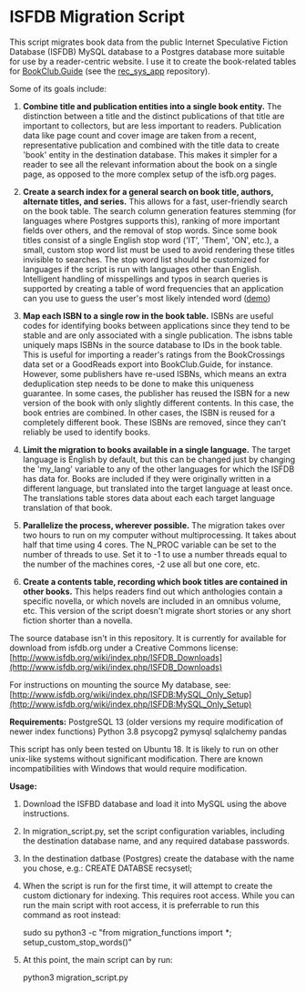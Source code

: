 ISFDB Migration Script
==========================

This script migrates book data from the public Internet Speculative Fiction Database (ISFDB) MySQL database to a Postgres database more suitable for use by a reader-centric website. I use it to create the book-related tables for [BookClub.Guide](https:\\www.bookclub.guide) (see the [rec_sys_app](https://github.com/JustinL42/rec_sys_app) repository).

Some of its goals include:

1. **Combine title and publication entities into a single book entity.**
The distinction between a title and the distinct publications of that title are important to collectors, but are less important to readers. Publication data like page count and cover image are taken from a recent, representative publication and combined with the title data to create 'book' entity in the destination database. This makes it simpler for a reader to see all the relevant information about the book on a single page, as opposed to the more complex setup of the isfb.org pages. 

2. **Create a search index for a general search on book title, authors, alternate titles, and series.**
This allows for a fast, user-friendly search on the book table. The search column generation features stemming (for languages where Postgres supports this), ranking of more important fields over others, and the removal of stop words. Since some book titles consist of a single English stop word ('IT', 'Them', 'ON', etc.), a small, custom stop word list must be used to avoid rendering these titles invisible to searches. The stop word list should be customized for languages if the script is run with languages other than English.
Intelligent handling of misspellings and typos in search queries is supported by creating a table of word frequencies that an application can you use to guess the user's most likely intended word ([demo](https://bookclub.guide/search/?search=teh+silmarrilion+tolkein))

3. **Map each ISBN to a single row in the book table.**
ISBNs are useful codes for identifying books between applications since they tend to be stable and are only associated with a single publication. The isbns table uniquely maps ISBNs in the source database to IDs in the book table. This is useful for importing a reader's ratings from the BookCrossings data set or a GoodReads export into BookClub.Guide, for instance. 
However, some publishers have re-used ISBNs, which means an extra deduplication step needs to be done to make this uniqueness guarantee. In some cases, the publisher has reused the ISBN for a new version of the book with only slightly different contents. In this case, the book entries are combined. In other cases, the ISBN is reused for a completely different book. These ISBNs are removed, since they can't reliably be used to identify books.

4. **Limit the migration to books available in a single language.**
The target language is English by default, but this can be changed just by changing the 'my_lang' variable to any of the other languages for which the ISFDB has data for. Books are included if they were originally written in a different language, but translated into the target language at least once. The translations table stores data about each each target language translation of that book. 

5. **Parallelize the process, wherever possible.**
The migration takes over two hours to run on my computer without multiprocessing. It takes about half that time using 4 cores. The N_PROC variable can be set to the number of threads to use. Set it to -1 to use a number threads equal to the number of the machines cores, -2 use all but one core, etc.

6. **Create a contents table, recording which book titles are contained in other books.**
This helps readers find out which anthologies contain a specific novella, or which novels are included in an omnibus volume, etc. This version of the script doesn't migrate short stories or any short fiction shorter than a novella.

The source database isn't in this repository. It is currently for available for download from isfdb.org under a Creative Commons license:
[http://www.isfdb.org/wiki/index.php/ISFDB_Downloads](http://www.isfdb.org/wiki/index.php/ISFDB_Downloads)

For instructions on mounting the source My database, see:
[http://www.isfdb.org/wiki/index.php/ISFDB:MySQL_Only_Setup](http://www.isfdb.org/wiki/index.php/ISFDB:MySQL_Only_Setup)

**Requirements:**
PostgreSQL 13 (older versions my require modification of newer index functions)
Python 3.8
psycopg2
pymysql
sqlalchemy
pandas

This script has only been tested on Ubuntu 18. It is likely to run on other unix-like systems without significant modification. There are known incompatibilities with Windows that would require modification.

**Usage:**

1. Download the ISFBD database and load it into MySQL using the above instructions.
2. In migration_script.py, set the script configuration variables, including the destination database name, and any required database passwords.
3. In the destination datbase (Postgres) create the database with the name you chose, e.g.:
	CREATE DATABSE recsysetl;
4. When the script is run for the first time, it will attempt to create the custom dictionary for indexing. This requires root access. While you can run the main script with root access, it is preferrable to run this command as root instead:

	sudo su
	python3 -c "from migration_functions import *; setup_custom_stop_words()" 

5) At this point, the main script can by run:

	python3 migration_script.py
